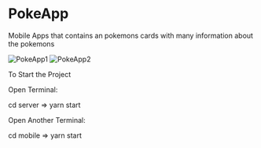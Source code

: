 # PokeApp
Mobile Apps that contains an pokemons cards with many information about the pokemons




![PokeApp1](https://user-images.githubusercontent.com/79618314/123030606-41e32280-d40d-11eb-805b-e5babdfd0bbc.png)
![PokeApp2](https://user-images.githubusercontent.com/79618314/123030634-4ad3f400-d40d-11eb-9a6b-42622bef43a0.png)



To Start the Project



Open Terminal:

cd server => yarn start



Open Another Terminal:

cd mobile => yarn start
